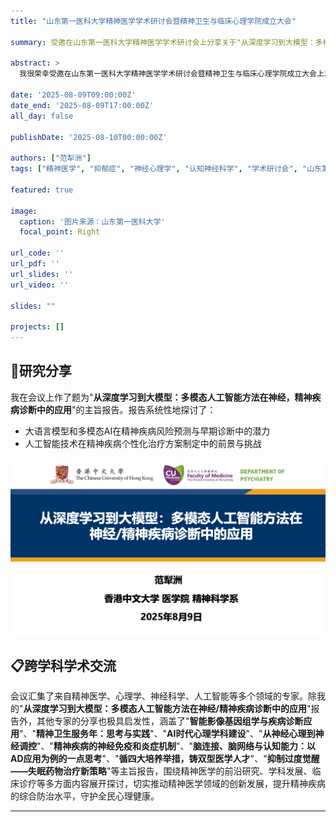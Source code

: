 ```yaml
---
title: "山东第一医科大学精神医学学术研讨会暨精神卫生与临床心理学院成立大会"

summary: 受邀在山东第一医科大学精神医学学术研讨会上分享关于"从深度学习到大模型：多模态人工智能方法在神经，精神疾病诊断中的应用"的前沿研究，与海内外学者共同探讨精神疾病的神经机制与诊疗创新。

abstract: >
  我很荣幸受邀在山东第一医科大学精神医学学术研讨会暨精神卫生与临床心理学院成立大会上发表主旨报告。会由中国科学院院士、山东第一医科大学（山东省医学科学院）校（院）长、中华医学会精神医学分会主任委员陆林致开幕辞，山东省委教育工委委员、省教育厅党组成员、副厅长王浩，以及山东省卫生健康委员会党组成员、副主任徐民等多位领导亲临现场，共同强调了学院成立对于应对日益严峻的精神卫生形势、培养“复合型”人才的关键作用。我分享了题为"从深度学习到大模型：多模态人工智能方法在神经，精神疾病诊断中的应用"的研究，从人工智能技术发展的视角探讨了深度学习和大模型在精神疾病诊断中的应用前景，并与日本千叶大学、纽约州立大学、香港大学及国内顶尖院校的同行们进行了深入的学术交流，共同为推动精神医学的科研与临床转化贡献力量。

date: '2025-08-09T09:00:00Z'
date_end: '2025-08-09T17:00:00Z'
all_day: false

publishDate: '2025-08-10T00:00:00Z'

authors: ["范犁洲"]
tags: ["精神医学", "抑郁症", "神经心理学", "认知神经科学", "学术研讨会", "山东第一医科大学"]

featured: true

image:
  caption: '图片来源：山东第一医科大学'
  focal_point: Right

url_code: ''
url_pdf: ''
url_slides: ''
url_video: ''

slides: ""

projects: []
---
```



## 📅研究分享


我在会议上作了题为"**从深度学习到大模型：多模态人工智能方法在神经，精神疾病诊断中的应用**"的主旨报告。报告系统性地探讨了：

- 大语言模型和多模态AI在精神疾病风险预测与早期诊断中的潜力
- 人工智能技术在精神疾病个性化治疗方案制定中的前景与挑战

![主旨报告分享](share.png)

## 📋跨学科学术交流

会议汇集了来自精神医学、心理学、神经科学、人工智能等多个领域的专家。除我的"**从深度学习到大模型：多模态人工智能方法在神经/精神疾病诊断中的应用**"报告外，其他专家的分享也极具启发性，涵盖了"**智能影像基因组学与疾病诊断应用**"、"**精神卫生服务年：思考与实践**"、"**AI时代心理学科建设**"、"**从神经心理到神经调控**"、"**精神疾病的神经免疫和炎症机制**"、"**脑连接、脑网络与认知能力：以AD应用为例的一点思考**"、"**循四大培养举措，铸双型医学人才**"、"**抑制过度觉醒——失眠药物治疗新策略**"等主旨报告，围绕精神医学的前沿研究、学科发展、临床诊疗等多方面内容展开探讨，切实推动精神医学领域的创新发展，提升精神疾病的综合防治水平，守护全民心理健康。

---